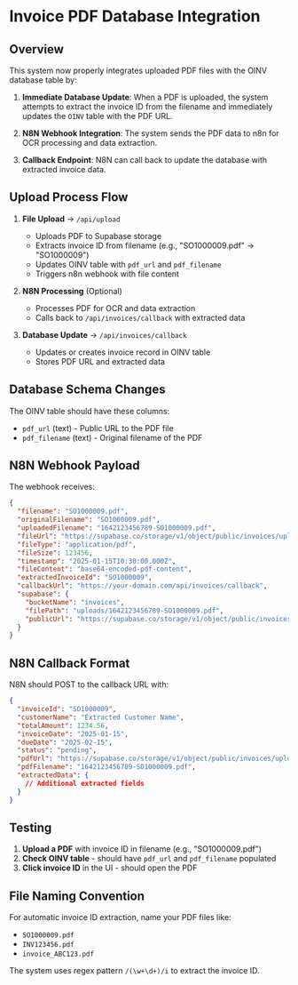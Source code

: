 # Invoice PDF Database Integration

## Overview
This system now properly integrates uploaded PDF files with the OINV database table by:

1. **Immediate Database Update**: When a PDF is uploaded, the system attempts to extract the invoice ID from the filename and immediately updates the `OINV` table with the PDF URL.

2. **N8N Webhook Integration**: The system sends the PDF data to n8n for OCR processing and data extraction.

3. **Callback Endpoint**: N8N can call back to update the database with extracted invoice data.

## Upload Process Flow

1. **File Upload** → `/api/upload`
   - Uploads PDF to Supabase storage
   - Extracts invoice ID from filename (e.g., "SO1000009.pdf" → "SO1000009")
   - Updates OINV table with `pdf_url` and `pdf_filename`
   - Triggers n8n webhook with file content

2. **N8N Processing** (Optional)
   - Processes PDF for OCR and data extraction
   - Calls back to `/api/invoices/callback` with extracted data

3. **Database Update** → `/api/invoices/callback`
   - Updates or creates invoice record in OINV table
   - Stores PDF URL and extracted data

## Database Schema Changes

The OINV table should have these columns:
- `pdf_url` (text) - Public URL to the PDF file
- `pdf_filename` (text) - Original filename of the PDF

## N8N Webhook Payload

The webhook receives:
```json
{
  "filename": "SO1000009.pdf",
  "originalFilename": "SO1000009.pdf",
  "uploadedFilename": "1642123456789-SO1000009.pdf",
  "fileUrl": "https://supabase.co/storage/v1/object/public/invoices/uploads/...",
  "fileType": "application/pdf",
  "fileSize": 123456,
  "timestamp": "2025-01-15T10:30:00.000Z",
  "fileContent": "base64-encoded-pdf-content",
  "extractedInvoiceId": "SO1000009",
  "callbackUrl": "https://your-domain.com/api/invoices/callback",
  "supabase": {
    "bucketName": "invoices",
    "filePath": "uploads/1642123456789-SO1000009.pdf",
    "publicUrl": "https://supabase.co/storage/v1/object/public/invoices/uploads/..."
  }
}
```

## N8N Callback Format

N8N should POST to the callback URL with:
```json
{
  "invoiceId": "SO1000009",
  "customerName": "Extracted Customer Name",
  "totalAmount": 1234.56,
  "invoiceDate": "2025-01-15",
  "dueDate": "2025-02-15",
  "status": "pending",
  "pdfUrl": "https://supabase.co/storage/v1/object/public/invoices/uploads/...",
  "pdfFilename": "1642123456789-SO1000009.pdf",
  "extractedData": {
    // Additional extracted fields
  }
}
```

## Testing

1. **Upload a PDF** with invoice ID in filename (e.g., "SO1000009.pdf")
2. **Check OINV table** - should have `pdf_url` and `pdf_filename` populated
3. **Click invoice ID** in the UI - should open the PDF

## File Naming Convention

For automatic invoice ID extraction, name your PDF files like:
- `SO1000009.pdf`
- `INV123456.pdf`
- `invoice_ABC123.pdf`

The system uses regex pattern `/(\w+\d+)/i` to extract the invoice ID.
